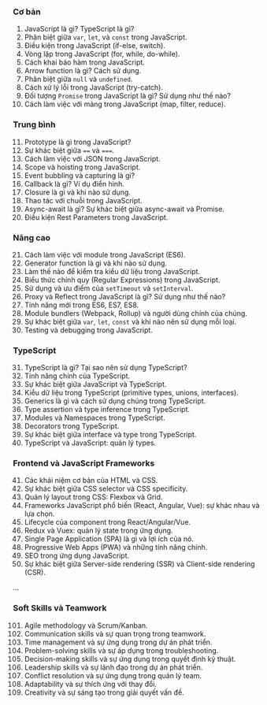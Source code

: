 ### Cơ bản

1. JavaScript là gì? TypeScript là gì?
2. Phân biệt giữa `var`, `let`, và `const` trong JavaScript.
3. Điều kiện trong JavaScript (if-else, switch).
4. Vòng lặp trong JavaScript (for, while, do-while).
5. Cách khai báo hàm trong JavaScript.
6. Arrow function là gì? Cách sử dụng.
7. Phân biệt giữa `null` và `undefined`.
8. Cách xử lý lỗi trong JavaScript (try-catch).
9. Đối tượng `Promise` trong JavaScript là gì? Sử dụng như thế nào?
10. Cách làm việc với mảng trong JavaScript (map, filter, reduce).

### Trung bình

11. Prototype là gì trong JavaScript?
12. Sự khác biệt giữa `==` và `===`.
13. Cách làm việc với JSON trong JavaScript.
14. Scope và hoisting trong JavaScript.
15. Event bubbling và capturing là gì?
16. Callback là gì? Ví dụ điển hình.
17. Closure là gì và khi nào sử dụng.
18. Thao tác với chuỗi trong JavaScript.
19. Async-await là gì? Sự khác biệt giữa async-await và Promise.
20. Điều kiện Rest Parameters trong JavaScript.

### Nâng cao

21. Cách làm việc với module trong JavaScript (ES6).
22. Generator function là gì và khi nào sử dụng.
23. Làm thế nào để kiểm tra kiểu dữ liệu trong JavaScript.
24. Biểu thức chính quy (Regular Expressions) trong JavaScript.
25. Sử dụng và ưu điểm của `setTimeout` và `setInterval`.
26. Proxy và Reflect trong JavaScript là gì? Sử dụng như thế nào?
27. Tính năng mới trong ES6, ES7, ES8.
28. Module bundlers (Webpack, Rollup) và người dùng chính của chúng.
29. Sự khác biệt giữa `var`, `let`, `const` và khi nào nên sử dụng mỗi loại.
30. Testing và debugging trong JavaScript.

### TypeScript

31. TypeScript là gì? Tại sao nên sử dụng TypeScript?
32. Tính năng chính của TypeScript.
33. Sự khác biệt giữa JavaScript và TypeScript.
34. Kiểu dữ liệu trong TypeScript (primitive types, unions, interfaces).
35. Generics là gì và cách sử dụng chúng trong TypeScript.
36. Type assertion và type inference trong TypeScript.
37. Modules và Namespaces trong TypeScript.
38. Decorators trong TypeScript.
39. Sự khác biệt giữa interface và type trong TypeScript.
40. TypeScript và JavaScript: quản lý types.

### Frontend và JavaScript Frameworks

41. Các khái niệm cơ bản của HTML và CSS.
42. Sự khác biệt giữa CSS selector và CSS specificity.
43. Quản lý layout trong CSS: Flexbox và Grid.
44. Frameworks JavaScript phổ biến (React, Angular, Vue): sự khác nhau và lựa chọn.
45. Lifecycle của component trong React/Angular/Vue.
46. Redux và Vuex: quản lý state trong ứng dụng.
47. Single Page Application (SPA) là gì và lợi ích của nó.
48. Progressive Web Apps (PWA) và những tính năng chính.
49. SEO trong ứng dụng JavaScript.
50. Sự khác biệt giữa Server-side rendering (SSR) và Client-side rendering (CSR).

...

### Soft Skills và Teamwork

101. Agile methodology và Scrum/Kanban.
102. Communication skills và sự quan trọng trong teamwork.
103. Time management và sự ứng dụng trong dự án phát triển.
104. Problem-solving skills và sự áp dụng trong troubleshooting.
105. Decision-making skills và sự ứng dụng trong quyết định kỹ thuật.
106. Leadership skills và sự lãnh đạo trong dự án phát triển.
107. Conflict resolution và sự ứng dụng trong quản lý team.
108. Adaptability và sự thích ứng với thay đổi.
109. Creativity và sự sáng tạo trong giải quyết vấn đề.

